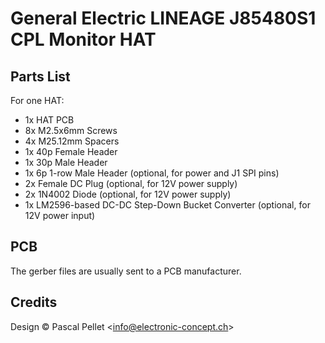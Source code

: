 General Electric LINEAGE J85480S1 CPL Monitor HAT
=================================================

Parts List
----------

For one HAT:

- 1x HAT PCB
- 8x M2.5x6mm Screws
- 4x M25.12mm Spacers
- 1x 40p Female Header
- 1x 30p Male Header
- 1x 6p 1-row Male Header (optional, for power and J1 SPI pins)
- 2x Female DC Plug (optional, for 12V power supply)
- 2x 1N4002 Diode (optional, for 12V power supply)
- 1x LM2596-based DC-DC Step-Down Bucket Converter (optional, for 12V power input)


PCB
---

The gerber files are usually sent to a PCB manufacturer.


Credits
-------

Design © Pascal Pellet <<info@electronic-concept.ch>>
